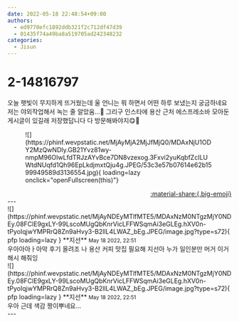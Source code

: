 ```yaml
---
date: 2022-05-18 22:48:54+09:00
authors:
  - ed9770efc1892ddb321f2c712df47d39
  - 01435f74a49ba8a519705ad242348232
categories:
  - Jisun
---
```


# 2-14816797

<div class="post-container" markdown="1">
<div class="content-container md-sidebar__scrollwrap" markdown="1">

오늘 햇빛이 무지하게 뜨거웠는데 울 언니는 뭐 하면서 어떤 하루 보냈는지 궁금하네요 저는 야외작업해서 녹는 줄 알았움...🫠 그리구 인스타에 용산 근처 에스프레소바 모아둔 게시글이 있길래 저장했답니다 다 방문해봐야지😋🤍
<figure markdown="1">
![](https://phinf.wevpstatic.net/MjAyMjA2MjJfMjQ0/MDAxNjU1ODY2MzQwNDIy.GB21Yvz81wy-nmpM96OIwLfdTRJzAYvBce7DN8vzexog.3Fxvi2yuKqbfZcILUWtdNUqfd1Qh96EpLkdjmxtQju4g.JPEG/53c3e57b07614e62b1599949589d3136554.jpg){ loading=lazy onclick="openFullscreen(this)"}
</figure>


</div>
</div>

<div style="text-align: right;" markdown="1">
<a href="https://weverse.io/fromis9/fanpost/2-14816797" style="text-align: right;">:material-share:{.big-emoji}</a>
</div>
---

<div class="comments-container md-sidebar__scrollwrap" markdown="1">
<div class="comment" markdown="1">
<div class='id-container' markdown="1">
![](https://phinf.wevpstatic.net/MjAyNDEyMTlfMTE5/MDAxNzM0NTgzMjY0NDEy.08FClE9gxLY-99LscoMUgQbKnrVicLFFWSqmAi3eGLEg.hXV0n-tPyoIqjwYMPRrQ8Zn9aHvy3-B2llL4LWAZ_bEg.JPEG/image.jpg?type=s72){ pfp loading=lazy }
**<span class="artist">지선</span>** <small>May 18 2022, 22:51</small><br>
</div>
<div class='comment-body' markdown="1">
우아아아ㅏ아악 후기 올려조 나 용산 커피 맛집 필요해 지선아 누가 일인분만 머거 이거 해시 해줘잉<br>
</div>
</div>
<div class="comment" markdown="1">
<div class='id-container' markdown="1">
![](https://phinf.wevpstatic.net/MjAyNDEyMTlfMTE5/MDAxNzM0NTgzMjY0NDEy.08FClE9gxLY-99LscoMUgQbKnrVicLFFWSqmAi3eGLEg.hXV0n-tPyoIqjwYMPRrQ8Zn9aHvy3-B2llL4LWAZ_bEg.JPEG/image.jpg?type=s72){ pfp loading=lazy }
**<span class="artist">지선</span>** <small>May 18 2022, 22:51</small><br>
</div>
<div class='comment-body' markdown="1">
우아 근데 색감 짱이뿌네요...
</div>
</div>
</div>
---

